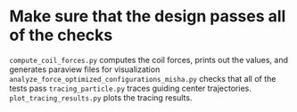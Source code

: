 # Make sure that the design passes all of the checks

`compute_coil_forces.py` computes the coil forces, prints out the values, and generates paraview files for visualization
`analyze_force_optimized_configurations_misha.py` checks that all of the tests pass
`tracing_particle.py` traces guiding center trajectories.
`plot_tracing_results.py` plots the tracing results.